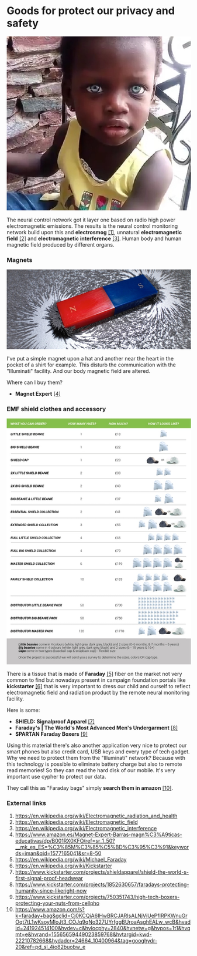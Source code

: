 # Goods for protect our privacy and safety

![Baby](../Images/74456376_10221115436578112_6225842746691682304_n.jpg)

The neural control network got it layer one based on radio high power electromagnetic emissions. The results is the neural control monitoring network build upon this and **electrosmog** [[1]](https://en.wikipedia.org/wiki/Electromagnetic_radiation_and_health),  unnatural **electromagnetic field** [[2]](https://en.wikipedia.org/wiki/Electromagnetic_field) and **electromagnetic interference** [[3]](https://en.wikipedia.org/wiki/Electromagnetic_interference). Human body and human magnetic field produced by different organs.

### Magnets 

![](../Images/GettyImages-147220256-56a8282.jpg)

I've put a simple magnet upon a hat and another near the heart in the pocket of a shirt for example. This disturb the communication with the "Illuminati" facility. And our body magnetic field are altered. 

Where can I buy them?

- **Magnet Expert** [[4]](https://www.amazon.es/Magnet-Expert-Barras-magn%C3%A9ticas-educativas/dp/B001RX0KFO/ref=sr_1_50?__mk_es_ES=%C3%85M%C3%85%C5%BD%C3%95%C3%91&keywords=iman&qid=1577165041&sr=8-50)

### EMF shield clothes and accessory

![](../Images/afc269525652b4e3322ba18b9edb944e_original.jpg)

There is a tissue that is made of **Faraday** [[5]](https://en.wikipedia.org/wiki/Michael_Faraday) fiber on the market not very common to find but nowadays present in campaign foundation portals like **kickstarter** [[6]](https://en.wikipedia.org/wiki/Kickstarter) that is very important to dress our child and ourself to reflect electromagnetic field and radiation product by the remote neural monitoring facility. 

Here is some:

- **SHIELD: Signalproof Apparel** [[7]](https://www.kickstarter.com/projects/shieldapparel/shield-the-world-s-first-signal-proof-headwear)
- **Faraday's | The World's Most Advanced Men's Undergarment** [[8]](https://www.kickstarter.com/projects/1852630657/faradays-protecting-humanity-since-likeright-now)
- **SPARTAN Faraday Boxers** [[9]](https://www.kickstarter.com/projects/750351743/high-tech-boxers-protecting-your-nuts-from-cellpho)

Using this material there's also another application very nice to protect our smart phones but also credit card, USB keys and every type of tech gadget. Why we need to protect them from the "Illuminati" network? Because with this technology is possible to eliminate battery charge but also to remote read memories! So they can read the hard disk of our mobile. It's very important use cypher to protect our data.

They call this as "Faraday bags" simply **search them in amazon** [[10]](https://www.amazon.com/s?k=faraday+bag&gclid=Cj0KCQiA6IHwBRCJARIsALNjViUePfIRPKWnuGrOqt7tL1wKsoyMloJt3_COJq9qNo327UYrfggBUroaAsghEALw_wcB&hvadid=241924514100&hvdev=c&hvlocphy=2840&hvnetw=g&hvpos=1t1&hvqmt=e&hvrand=15565659449023859768&hvtargid=kwd-22210782668&hydadcr=24664_10400964&tag=googhydr-20&ref=pd_sl_4io82buobw_e).

### External links

1. https://en.wikipedia.org/wiki/Electromagnetic_radiation_and_health
2. https://en.wikipedia.org/wiki/Electromagnetic_field
3. https://en.wikipedia.org/wiki/Electromagnetic_interference
4. https://www.amazon.es/Magnet-Expert-Barras-magn%C3%A9ticas-educativas/dp/B001RX0KFO/ref=sr_1_50?__mk_es_ES=%C3%85M%C3%85%C5%BD%C3%95%C3%91&keywords=iman&qid=1577165041&sr=8-50
5. https://en.wikipedia.org/wiki/Michael_Faraday
6. https://en.wikipedia.org/wiki/Kickstarter
7. https://www.kickstarter.com/projects/shieldapparel/shield-the-world-s-first-signal-proof-headwear
8. https://www.kickstarter.com/projects/1852630657/faradays-protecting-humanity-since-likeright-now
9. https://www.kickstarter.com/projects/750351743/high-tech-boxers-protecting-your-nuts-from-cellpho
10. https://www.amazon.com/s?k=faraday+bag&gclid=Cj0KCQiA6IHwBRCJARIsALNjViUePfIRPKWnuGrOqt7tL1wKsoyMloJt3_COJq9qNo327UYrfggBUroaAsghEALw_wcB&hvadid=241924514100&hvdev=c&hvlocphy=2840&hvnetw=g&hvpos=1t1&hvqmt=e&hvrand=15565659449023859768&hvtargid=kwd-22210782668&hydadcr=24664_10400964&tag=googhydr-20&ref=pd_sl_4io82buobw_e